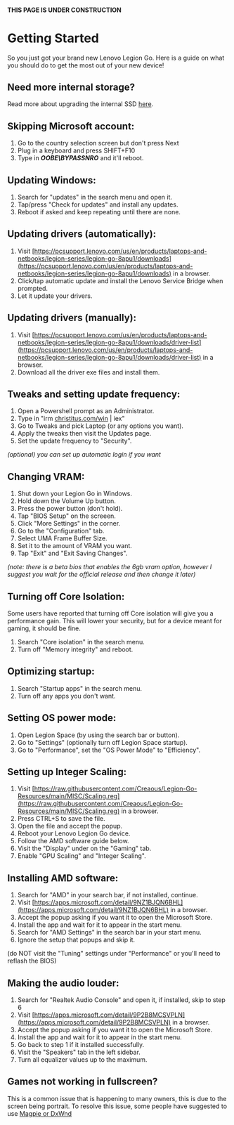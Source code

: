 #### THIS PAGE IS UNDER CONSTRUCTION
# Getting Started
So you just got your brand new Lenovo Legion Go. Here is a guide on what you should do to get the most out of your new device!

## Need more internal storage?
Read more about upgrading the internal SSD [here](GUIDES/UPGRADING-THE-SSD.md).

## Skipping Microsoft account:

1. Go to the country selection screen but don't press Next
2. Plug in a keyboard and press SHIFT+F10
3. Type in ***OOBE\\BYPASSNRO*** and it'll reboot.

## Updating Windows:

1. Search for "updates" in the search menu and open it.
2. Tap/press "Check for updates" and install any updates.
3. Reboot if asked and keep repeating until there are none.

## Updating drivers (automatically):

1. Visit [https://pcsupport.lenovo.com/us/en/products/laptops-and-netbooks/legion-series/legion-go-8apu1/downloads](https://pcsupport.lenovo.com/us/en/products/laptops-and-netbooks/legion-series/legion-go-8apu1/downloads) in a browser.
2. Click/tap automatic update and install the Lenovo Service Bridge when prompted.
3. Let it update your drivers.

## Updating drivers (manually):

1. Visit [https://pcsupport.lenovo.com/us/en/products/laptops-and-netbooks/legion-series/legion-go-8apu1/downloads/driver-list](https://pcsupport.lenovo.com/us/en/products/laptops-and-netbooks/legion-series/legion-go-8apu1/downloads/driver-list) in a browser.
2. Download all the driver exe files and install them.

## Tweaks and setting update frequency:

1. Open a Powershell prompt as an Administrator.
2. Type in "irm [christitus.com/win](https://christitus.com/win) | iex"
3. Go to Tweaks and pick Laptop (or any options you want).
4. Apply the tweaks then visit the Updates page.
5. Set the update frequency to "Security".

*(optional) you can set up automatic login if you want*

## Changing VRAM:

1. Shut down your Legion Go in Windows.
2. Hold down the Volume Up button.
3. Press the power button (don't hold).
4. Tap "BIOS Setup" on the screeen.
5. Click "More Settings" in the corner.
6. Go to the "Configuration" tab.
7. Select UMA Frame Buffer Size.
8. Set it to the amount of VRAM you want.
9. Tap "Exit" and "Exit Saving Changes".

*(note: there is a beta bios that enables the 6gb vram option, however I suggest you wait for the official release and then change it later)*

## Turning off Core Isolation:

Some users have reported that turning off Core isolation will give you a performance gain. This will lower your security, but for a device meant for gaming, it should be fine.

1. Search "Core isolation" in the search menu.
2. Turn off "Memory integrity" and reboot.

## Optimizing startup:

1. Search "Startup apps" in the search menu.
2. Turn off any apps you don't want.

## Setting OS power mode:

1. Open Legion Space (by using the search bar or button).
2. Go to "Settings" (optionally turn off Legion Space startup).
3. Go to "Performance", set the "OS Power Mode" to "Efficiency".

## Setting up Integer Scaling:

1. Visit [https://raw.githubusercontent.com/Creaous/Legion-Go-Resources/main/MISC/Scaling.reg](https://raw.githubusercontent.com/Creaous/Legion-Go-Resources/main/MISC/Scaling.reg) in a browser.
2. Press CTRL+S to save the file.
3. Open the file and accept the popup.
4. Reboot your Lenovo Legion Go device.
5. Follow the AMD software guide below.
6. Visit the "Display" under on the "Gaming" tab.
7. Enable "GPU Scaling" and "Integer Scaling".

## Installing AMD software:

1. Search for "AMD" in your search bar, if not installed, continue.
2. Visit [https://apps.microsoft.com/detail/9NZ1BJQN6BHL](https://apps.microsoft.com/detail/9NZ1BJQN6BHL) in a browser.
3. Accept the popup asking if you want it to open the Microsoft Store.
4. Install the app and wait for it to appear in the start menu.
5. Search for "AMD Settings" in the search bar in your start menu.
6. Ignore the setup that popups and skip it.

(do NOT visit the "Tuning" settings under "Performance" or you'll need to reflash the BIOS)

## Making the audio louder:

1. Search for "Realtek Audio Console" and open it, if installed, skip to step 6
2. Visit [https://apps.microsoft.com/detail/9P2B8MCSVPLN](https://apps.microsoft.com/detail/9P2B8MCSVPLN) in a browser.
3. Accept the popup asking if you want it to open the Microsoft Store.
4. Install the app and wait for it to appear in the start menu.
5. Go back to step 1 if it installed successfully.
6. Visit the "Speakers" tab in the left sidebar.
7. Turn all equalizer values up to the maximum.

## Games not working in fullscreen?

This is a common issue that is happening to many owners, this is due to the screen being portrait. To resolve this issue, some people have suggested to use [Magpie or DxWnd](SOFTWARE.md)
